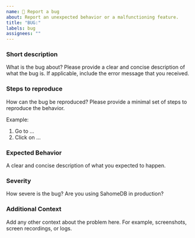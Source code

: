 ```yaml
---
name: 🐞 Report a bug
about: Report an unexpected behavior or a malfunctioning feature.
title: "BUG:"
labels: bug
assignees: ""
---
```


### Short description

What is the bug about? Please provide a clear and concise description of what the bug is. If applicable, include the error message that you received.

### Steps to reproduce

How can the bug be reproduced? Please provide a minimal set of steps to reproduce the behavior.

Example:

1. Go to ...
2. Click on ...

### Expected Behavior

A clear and concise description of what you expected to happen.

### Severity

How severe is the bug? Are you using SahomeDB in production?

### Additional Context

Add any other context about the problem here. For example, screenshots, screen recordings, or logs.